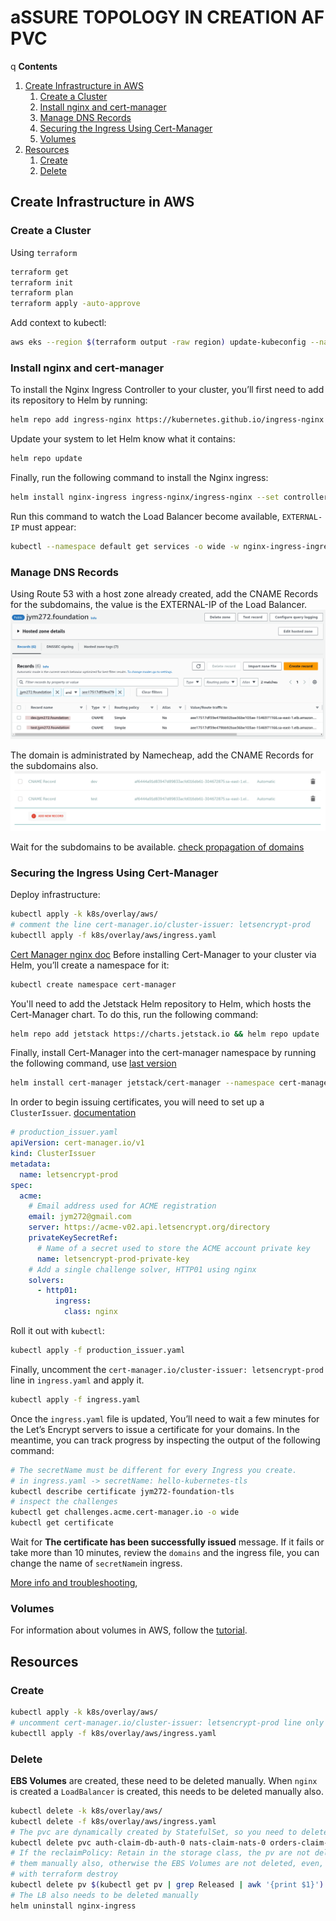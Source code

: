 # aSSURE TOPOLOGY IN CREATION AF PVC 


q
**Contents**
1. [Create Infrastructure in AWS](#create-infrastructure-in-aws)
   1. [Create a Cluster](#create-a-cluster)
   2. [Install nginx and cert-manager](#install-nginx-and-cert-manager)
   3. [Manage DNS Records](#manage-dns-records)
   4. [Securing the Ingress Using Cert-Manager](#securing-the-ingress-using-cert-manager)
   5. [Volumes](#volumes)
2. [Resources](#resources)
   1. [Create](#create)
   2. [Delete](#delete)


## Create Infrastructure in AWS
### Create a Cluster
Using `terraform`
```bash
terraform get 
terraform init
terraform plan
terraform apply -auto-approve
```
Add context to kubectl:
```bash
aws eks --region $(terraform output -raw region) update-kubeconfig --name $(terraform output -raw cluster_name)
```

### Install nginx and cert-manager

To install the Nginx Ingress Controller to your cluster, you’ll first need to add its repository to Helm by running:
```bash
helm repo add ingress-nginx https://kubernetes.github.io/ingress-nginx
```
Update your system to let Helm know what it contains:
```bash
helm repo update
```
Finally, run the following command to install the Nginx ingress:
```bash
helm install nginx-ingress ingress-nginx/ingress-nginx --set controller.publishService.enabled=true
```
Run this command to watch the Load Balancer become available, `EXTERNAL-IP` must appear:
```bash
kubectl --namespace default get services -o wide -w nginx-ingress-ingress-nginx-controller
```
### Manage DNS Records
Using Route 53 with a host zone already created, add the CNAME Records for the subdomains, the 
value is 
the EXTERNAL-IP of the Load Balancer.
![image info](./.assets/subdomains.png)

The domain is administrated by Namecheap, add the CNAME Records for the subdomains also.
![image info](./.assets/namecheap.png)

Wait for the subdomains to be available. [check propagation of domains](https://www.whatsmydns.net/#CNAME/)

### Securing the Ingress Using Cert-Manager
Deploy infrastructure:
```bash
kubectl apply -k k8s/overlay/aws/  
# comment the line cert-manager.io/cluster-issuer: letsencrypt-prod
kubectll apply -f k8s/overlay/aws/ingress.yaml
```

[Cert Manager nginx doc](https://cert-manager.io/docs/tutorials/acme/nginx-ingress/)
Before installing Cert-Manager to your cluster via Helm, you’ll create a namespace for it:
```bash
kubectl create namespace cert-manager
```
You'll need to add the Jetstack Helm repository to Helm, which hosts the Cert-Manager chart. To do this, run the following command:
```bash
helm repo add jetstack https://charts.jetstack.io && helm repo update
```
Finally, install Cert-Manager into the cert-manager namespace by running the following command, 
use [last version](https://artifacthub.io/packages/helm/cert-manager/cert-manager)
```bash
helm install cert-manager jetstack/cert-manager --namespace cert-manager --version v1.11.1 --set installCRDs=true
```
In order to begin issuing certificates,
you will need to set up a `ClusterIssuer`. 
[documentation](https://cert-manager.io/docs/configuration/)

```yaml
# production_issuer.yaml
apiVersion: cert-manager.io/v1
kind: ClusterIssuer
metadata:
  name: letsencrypt-prod
spec:
  acme:
    # Email address used for ACME registration
    email: jym272@gmail.com
    server: https://acme-v02.api.letsencrypt.org/directory
    privateKeySecretRef:
      # Name of a secret used to store the ACME account private key
      name: letsencrypt-prod-private-key
    # Add a single challenge solver, HTTP01 using nginx
    solvers:
      - http01:
          ingress:
            class: nginx
```
Roll it out with `kubectl`:
```bash
kubectl apply -f production_issuer.yaml
```
Finally, uncomment the `cert-manager.io/cluster-issuer: letsencrypt-prod` line in `ingress.yaml`
and apply it.
```bash
kubectl apply -f ingress.yaml
```
Once the `ingress.yaml` file is updated, You’ll need to wait a few minutes for the Let’s Encrypt 
servers to issue a certificate for your domains. In the meantime, you can track progress 
by inspecting the output of the following command:
```bash
# The secretName must be different for every Ingress you create.
# in ingress.yaml -> secretName: hello-kubernetes-tls
kubectl describe certificate jym272-foundation-tls
# inspect the challenges
kubectl get challenges.acme.cert-manager.io -o wide
kubectl get certificate
```



Wait for **The certificate has been successfully issued** message. 
If it fails or take more than 10 minutes, review the `domains` and the ingress file, you can change
the name of `secretName`in ingress.


[More info and troubleshooting](https://cert-manager.io/docs/troubleshooting/acme/),



### Volumes
For information about volumes in AWS, follow the [tutorial](./tutorials/README.md).

## Resources
### Create
```bash
kubectl apply -k k8s/overlay/aws/  
# uncomment cert-manager.io/cluster-issuer: letsencrypt-prod line only if you have a valid certificate
kubectll apply -f k8s/overlay/aws/ingress.yaml
```
### Delete
**EBS Volumes** are created, these need to be deleted manually.
When `nginx` is created a `LoadBalancer` is created, this needs to be deleted manually also.
```bash
kubectl delete -k k8s/overlay/aws/
kubectl delete -f k8s/overlay/aws/ingress.yaml
# The pvc are dynamically created by StatefulSet, so you need to delete them manually
kubectl delete pvc auth-claim-db-auth-0 nats-claim-nats-0 orders-claim-db-orders-0 payments-claim-db-payments-0 tickets-claim-db-tickets-0 redis-claim-redis-0
# If the reclaimPolicy: Retain in the storage class, the pv are not deleted, you need to delete 
# them manually also, otherwise the EBS Volumes are not deleted, even, when the infrastructure is deleted.
# with terraform destroy
kubectl delete pv $(kubectl get pv | grep Released | awk '{print $1}')
# The LB also needs to be deleted manually
helm uninstall nginx-ingress
```
